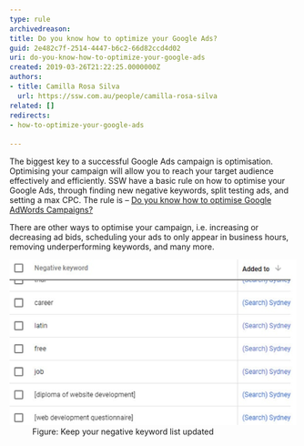 ```yaml
---
type: rule
archivedreason: 
title: Do you know how to optimize your Google Ads?
guid: 2e482c7f-2514-4447-b6c2-66d82ccd4d02
uri: do-you-know-how-to-optimize-your-google-ads
created: 2019-03-26T21:22:25.0000000Z
authors:
- title: Camilla Rosa Silva
  url: https://ssw.com.au/people/camilla-rosa-silva
related: []
redirects:
- how-to-optimize-your-google-ads

---
```


The biggest key to a successful Google Ads campaign is optimisation. Optimising your campaign will allow you to reach your target audience effectively and efficiently. SSW have a basic rule on how to optimise your Google Ads, through finding new negative keywords, split testing ads, and setting a max CPC. The rule is – [Do you know how to optimise Google AdWords Campaigns?](/do-you-know-how-to-optimize-google-adwords-campaigns)

<!--endintro-->

There are other ways to optimise your campaign, i.e. increasing or decreasing ad bids, scheduling your ads to only appear in business hours, removing underperforming keywords, and many more.
<dl class="image"><dt><img src="google-ads-negative-keyword.jpg" alt="google-ads-negative-keyword.jpg"></dt><dd>Figure: Keep your negative keyword list updated<br></dd></dl>
